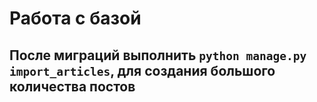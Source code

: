 # Работа с базой

## После миграций выполнить `python manage.py import_articles`, для создания большого количества постов